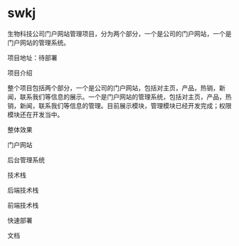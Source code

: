 # swkj
生物科技公司门户网站管理项目，分为两个部分，一个是公司的门户网站，一个是门户网站的管理系统。

项目地址：待部署

项目介绍

整个项目包括两个部分，一个是公司的门户网站，包括对主页，产品，热销，新闻，联系我们等信息的展示。一个是门户网站的管理系统，包括对主页，产品，热销，新闻，联系我们等信息的管理。目前展示模块，管理模块已经开发完成；权限模块还在开发当中。

整体效果

门户网站


后台管理系统

技术栈

后端技术栈

前端技术栈

快速部署

文档

